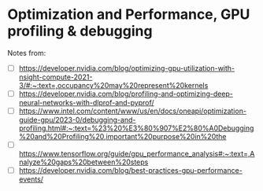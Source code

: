 # Optimization and Performance, GPU profiling & debugging





Notes from: 
- [ ] https://developer.nvidia.com/blog/optimizing-gpu-utilization-with-nsight-compute-2021-3/#:~:text=,occupancy%20may%20represent%20kernels
- [ ] https://developer.nvidia.com/blog/profiling-and-optimizing-deep-neural-networks-with-dlprof-and-pyprof/
- [ ] https://www.intel.com/content/www/us/en/docs/oneapi/optimization-guide-gpu/2023-0/debugging-and-profiling.html#:~:text=%23%20%E3%80%907%E2%80%A0Debugging%20and%20Profiling%20,important%20purpose%20in%20the
- [ ] https://www.tensorflow.org/guide/gpu_performance_analysis#:~:text=,Analyze%20gaps%20between%20steps
- [ ] https://developer.nvidia.com/blog/best-practices-gpu-performance-events/